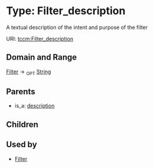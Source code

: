 
# Type: Filter_description


A textual description of the intent and purpose of the filter

URI: [tccm:Filter_description](https://hotecosystem.org/tccm/Filter_description)


## Domain and Range

[Filter](Filter.md) ->  <sub>OPT</sub> [String](types/String.md)

## Parents

 *  is_a: [description](description.md)

## Children


## Used by

 * [Filter](Filter.md)
